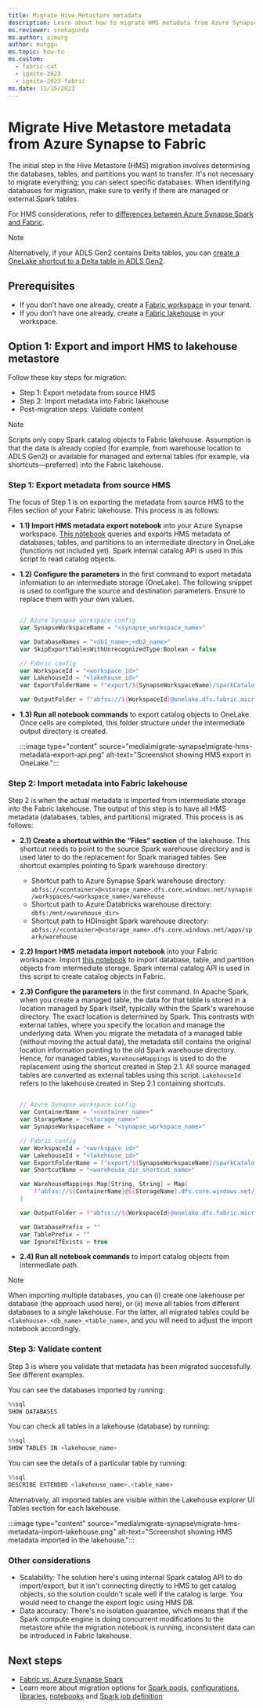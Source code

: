 ```yaml
---
title: Migrate Hive Metastore metadata
description: Learn about how to migrate HMS metadata from Azure Synapse Spark to Fabric.
ms.reviewer: snehagunda
ms.author: aimurg
author: murggu
ms.topic: how-to
ms.custom:
  - fabric-cat
  - ignite-2023
  - ignite-2023-fabric
ms.date: 11/15/2023
---
```


# Migrate Hive Metastore metadata from Azure Synapse to Fabric

The initial step in the Hive Metastore (HMS) migration involves determining the databases, tables, and partitions you want to transfer. It's not necessary to migrate everything; you can select specific databases. When identifying databases for migration, make sure to verify if there are managed or external Spark tables.

For HMS considerations, refer to [differences between Azure Synapse Spark and Fabric](comparison-between-fabric-and-azure-synapse-spark.md).

> [!NOTE]
> Alternatively, if your ADLS Gen2 contains Delta tables, you can [create a OneLake shortcut to a Delta table in ADLS Gen2](../onelake/onelake-shortcuts-adb-quickstart.md).

## Prerequisites

* If you don’t have one already, create a [Fabric workspace](../get-started/create-workspaces.md) in your tenant.
* If you don’t have one already, create a [Fabric lakehouse](tutorial-build-lakehouse.md) in your workspace. 

## Option 1: Export and import HMS to lakehouse metastore

Follow these key steps for migration:
* Step 1: Export metadata from source HMS
* Step 2: Import metadata into Fabric lakehouse
* Post-migration steps: Validate content

> [!NOTE]
> Scripts only copy Spark catalog objects to Fabric lakehouse. Assumption is that the data is already copied (for example, from warehouse location to ADLS Gen2) or available for managed and external tables (for example, via shortcuts—preferred) into the Fabric lakehouse. 

### Step 1: Export metadata from source HMS

The focus of Step 1 is on exporting the metadata from source HMS to the Files section of your Fabric lakehouse. This process is as follows:

* **1.1) Import HMS metadata export notebook** into your Azure Synapse workspace. [This notebook](https://github.com/microsoft/fabric-migration/tree/main/data-engineering/spark-catalog/hms) queries and exports HMS metadata of databases, tables, and partitions to an intermediate directory in OneLake (functions not included yet). Spark internal catalog API is used in this script to read catalog objects.
  
* **1.2) Configure the parameters** in the first command to export metadata information to an intermediate storage (OneLake). The following snippet is used to configure the source and destination parameters. Ensure to replace them with your own values.

  ```scala

  // Azure Synapse workspace config
  var SynapseWorkspaceName = "<synapse_workspace_name>"

  var DatabaseNames = "<db1_name>;<db2_name>"
  var SkipExportTablesWithUnrecognizedType:Boolean = false

  // Fabric config
  var WorkspaceId = "<workspace_id>"
  var LakehouseId = "<lakehouse_id>"
  var ExportFolderName = f"export/${SynapseWorkspaceName}/sparkCatalogMetadata"

  var OutputFolder = f"abfss://${WorkspaceId}@onelake.dfs.fabric.microsoft.com/${LakehouseId}/Files/${ExportFolderName}/"

  ```

* **1.3) Run all notebook commands** to export catalog objects to OneLake. Once cells are completed, this folder structure under the intermediate output directory is created.

  :::image type="content" source="media\migrate-synapse\migrate-hms-metadata-export-api.png" alt-text="Screenshot showing HMS export in OneLake.":::

### Step 2: Import metadata into Fabric lakehouse

Step 2 is when the actual metadata is imported from intermediate storage into the Fabric lakehouse. The output of this step is to have all HMS metadata (databases, tables, and partitions) migrated. This process is as follows:

* **2.1) Create a shortcut within the “Files” section** of the lakehouse. This shortcut needs to point to the source Spark warehouse directory and is used later to do the replacement for Spark managed tables. See shortcut examples pointing to Spark warehouse directory:

    * Shortcut path to Azure Synapse Spark warehouse directory: `abfss://<container>@<storage_name>.dfs.core.windows.net/synapse/workspaces/<workspace_name>/warehouse`
    * Shortcut path to Azure Databricks warehouse directory: `dbfs:/mnt/<warehouse_dir>`
    * Shortcut path to HDInsight Spark warehouse directory: `abfss://<container>@<storage_name>.dfs.core.windows.net/apps/spark/warehouse`


* **2.2) Import HMS metadata import notebook** into your Fabric workspace. Import [this notebook](https://github.com/microsoft/fabric-migration/tree/main/data-engineering/spark-catalog/hms) to import database, table, and partition objects from intermediate storage. Spark internal catalog API is used in this script to create catalog objects in Fabric.
  
* **2.3) Configure the parameters** in the first command. In Apache Spark, when you create a managed table, the data for that table is stored in a location managed by Spark itself, typically within the Spark's warehouse directory. The exact location is determined by Spark. This contrasts with external tables, where you specify the location and manage the underlying data. When you migrate the metadata of a managed table (without moving the actual data), the metadata still contains the original location information pointing to the old Spark warehouse directory. Hence, for managed tables, `WarehouseMappings` is used to do the replacement using the shortcut created in Step 2.1. All source managed tables are converted as external tables using this script. `LakehouseId` refers to the lakehouse created in Step 2.1 containing shortcuts.

  ```scala

  // Azure Synapse workspace config
  var ContainerName = "<container_name>"
  var StorageName = "<storage_name>"
  var SynapseWorkspaceName = "<synapse_workspace_name>"

  // Fabric config
  var WorkspaceId = "<workspace_id>"
  var LakehouseId = "<lakehouse_id>"
  var ExportFolderName = f"export/${SynapseWorkspaceName}/sparkCatalogMetadata"
  var ShortcutName = "<warehouse_dir_shortcut_name>"

  var WarehouseMappings:Map[String, String] = Map(
      f"abfss://${ContainerName}@${StorageName}.dfs.core.windows.net/synapse/workspaces/${SynapseWorkspaceName}/warehouse"-> f"abfss://${WorkspaceId}@onelake.dfs.fabric.microsoft.com/${LakehouseId}/Files/${ShortcutName}"
  )

  var OutputFolder = f"abfss://${WorkspaceId}@onelake.dfs.fabric.microsoft.com/${LakehouseId}/Files/${ExportFolderName}/"

  var DatabasePrefix = ""
  var TablePrefix = ""
  var IgnoreIfExists = true

  ```

* **2.4) Run all notebook commands** to import catalog objects from intermediate path.

> [!NOTE]
> When importing multiple databases, you can (i) create one lakehouse per database (the approach used here), or (ii) move all tables from different databases to a single lakehouse. For the latter, all migrated tables could be `<lakehouse>.<db_name>_<table_name>`, and you will need to adjust the import notebook accordingly.

### Step 3: Validate content

Step 3 is where you validate that metadata has been migrated successfully. See different examples.

You can see the databases imported by running:

```python
%%sql
SHOW DATABASES
```

You can check all tables in a lakehouse (database) by running:

```python
%%sql
SHOW TABLES IN <lakehouse_name>
```

You can see the details of a particular table by running:

```python
%%sql
DESCRIBE EXTENDED <lakehouse_name>.<table_name>
```

Alternatively, all imported tables are visible within the Lakehouse explorer UI Tables section for each lakehouse. 

:::image type="content" source="media\migrate-synapse\migrate-hms-metadata-import-lakehouse.png" alt-text="Screenshot showing HMS metadata imported in the lakehouse.":::


### Other considerations

-	Scalability: The solution here's using internal Spark catalog API to do import/export, but it isn't connecting directly to HMS to get catalog objects, so the solution couldn't scale well if the catalog is large. You would need to change the export logic using HMS DB.
-	Data accuracy: There's no isolation guarantee, which means that if the Spark compute engine is doing concurrent modifications to the metastore while the migration notebook is running, inconsistent data can be introduced in Fabric lakehouse.

## Next steps

- [Fabric vs. Azure Synapse Spark](comparison-between-fabric-and-azure-synapse-spark.md)
- Learn more about migration options for [Spark pools](migrate-synapse-spark-pools.md), [configurations](migrate-synapse-spark-configurations.md), [libraries](migrate-synapse-spark-libraries.md), [notebooks](migrate-synapse-notebooks.md) and [Spark job definition](migrate-synapse-spark-job-definition.md)
